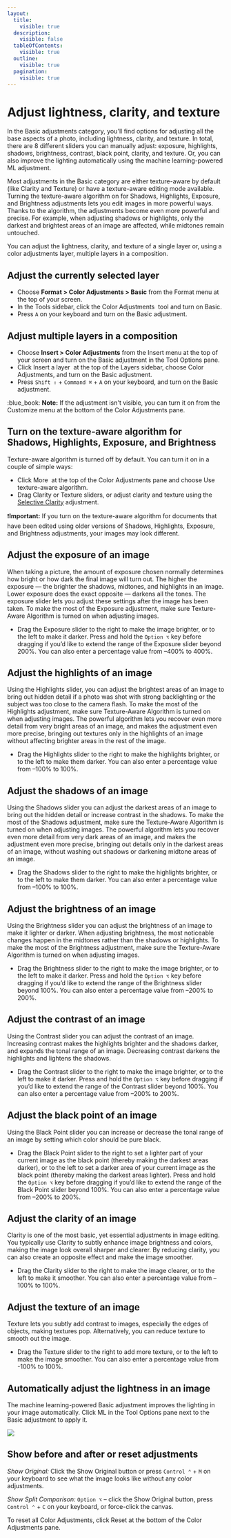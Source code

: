 ```yaml
---
layout:
  title:
    visible: true
  description:
    visible: false
  tableOfContents:
    visible: true
  outline:
    visible: true
  pagination:
    visible: true
---
```


# Adjust lightness, clarity, and texture

In the Basic adjustments category, you'll find options for adjusting all the base aspects of a photo, including lightness, clarity, and texture. In total, there are 8 different sliders you can manually adjust: exposure, highlights, shadows, brightness, contrast, black point, clarity, and texture. Or, you can also improve the lighting automatically using the machine learning-powered ML adjustment.

Most adjustments in the Basic category are either texture-aware by default (like Clarity and Texture) or have a texture-aware editing mode available. Turning the texture-aware algorithm on for Shadows, Highlights, Exposure, and Brightness adjustments lets you edit images in more powerful ways. Thanks to the algorithm, the adjustments become even more powerful and precise. For example, when adjusting shadows or highlights, only the darkest and brightest areas of an image are affected, while midtones remain untouched.

You can adjust the lightness, clarity, and texture of a single layer or, using a color adjustments layer, multiple layers in a composition.

## Adjust the currently selected layer

* Choose **Format > Color Adjustments > Basic** from the Format menu at the top of your screen.
* In the Tools sidebar, click the Color Adjustments <img src="https://help.pixelmator.com/pixelmator-pro/3.5/assets/English/1581000192000.png" alt="" data-size="line"> tool and turn on Basic.
* Press `A` on your keyboard and turn on the Basic adjustment.

## Adjust multiple layers in a composition

* Choose **Insert > Color Adjustments** from the Insert menu at the top of your screen and turn on the Basic adjustment in the Tool Options pane.
* Click Insert a layer <img src="https://help.pixelmator.com/pixelmator-pro/3.5/assets/English/1648724547000.png" alt="" data-size="line"> at the top of the Layers sidebar, choose Color Adjustments, and turn on the Basic adjustment.
* Press `Shift ⇧` + `Command ⌘` + `A` on your keyboard, and turn on the Basic adjustment.

:blue\_book: **Note:** If the adjustment isn't visible, you can turn it on from the Customize menu at the bottom of the Color Adjustments pane.

## Turn on the texture-aware algorithm for Shadows, Highlights, Exposure, and Brightness

Texture-aware algorithm is turned off by default. You can turn it on in a couple of simple ways:

* Click More <img src="https://help.pixelmator.com/pixelmator-pro/3.5/assets/English/1603810631000.png" alt="" data-size="line"> at the top of the Color Adjustments pane and choose Use texture-aware algorithm.
* Drag Clarity or Texture sliders, or adjust clarity and texture using the [Selective Clarity](selectively-adjust-clarity-and-texture-of-an-image.md) adjustment.

:exclamation:**Important:** If you turn on the texture-aware algorithm for documents that have been edited using older versions of Shadows, Highlights, Exposure, and Brightness adjustments, your images may look different.

## Adjust the exposure of an image

When taking a picture, the amount of exposure chosen normally determines how bright or how dark the final image will turn out. The higher the exposure — the brighter the shadows, midtones, and highlights in an image. Lower exposure does the exact opposite — darkens all the tones. The exposure slider lets you adjust these settings after the image has been taken. To make the most of the Exposure adjustment, make sure Texture-Aware Algorithm is turned on when adjusting images.

* Drag the Exposure slider to the right to make the image brighter, or to the left to make it darker. Press and hold the `Option ⌥` key before dragging if you’d like to extend the range of the Exposure slider beyond 200%. You can also enter a percentage value from –400% to 400%.

## Adjust the highlights of an image

Using the Highlights slider, you can adjust the brightest areas of an image to bring out hidden detail if a photo was shot with strong backlighting or the subject was too close to the camera flash. To make the most of the Highlights adjustment, make sure Texture-Aware Algorithm is turned on when adjusting images. The powerful algorithm lets you recover even more detail from very bright areas of an image, and makes the adjustment even more precise, bringing out textures only in the highlights of an image without affecting brighter areas in the rest of the image.

* Drag the Highlights slider to the right to make the highlights brighter, or to the left to make them darker. You can also enter a percentage value from –100% to 100%.

## Adjust the shadows of an image

Using the Shadows slider you can adjust the darkest areas of an image to bring out the hidden detail or increase contrast in the shadows. To make the most of the Shadows adjustment, make sure the Texture-Aware Algorithm is turned on when adjusting images. The powerful algorithm lets you recover even more detail from very dark areas of an image, and makes the adjustment even more precise, bringing out details only in the darkest areas of an image, without washing out shadows or darkening midtone areas of an image.

* Drag the Shadows slider to the right to make the highlights brighter, or to the left to make them darker. You can also enter a percentage value from –100% to 100%.

## Adjust the brightness of an image

Using the Brightness slider you can adjust the brightness of an image to make it lighter or darker. When adjusting brightness, the most noticeable changes happen in the midtones rather than the shadows or highlights. To make the most of the Brightness adjustment, make sure the Texture-Aware Algorithm is turned on when adjusting images.

* Drag the Brightness slider to the right to make the image brighter, or to the left to make it darker. Press and hold the `Option ⌥` key before dragging if you’d like to extend the range of the Brightness slider beyond 100%. You can also enter a percentage value from –200% to 200%.

## Adjust the contrast of an image

Using the Contrast slider you can adjust the contrast of an image. Increasing contrast makes the highlights brighter and the shadows darker, and expands the tonal range of an image. Decreasing contrast darkens the highlights and lightens the shadows.

* Drag the Contrast slider to the right to make the image brighter, or to the left to make it darker. Press and hold the `Option ⌥` key before dragging if you’d like to extend the range of the Contrast slider beyond 100%. You can also enter a percentage value from –200% to 200%.

## Adjust the black point of an image

Using the Black Point slider you can increase or decrease the tonal range of an image by setting which color should be pure black.

* Drag the Black Point slider to the right to set a lighter part of your current image as the black point (thereby making the darkest areas darker), or to the left to set a darker area of your current image as the black point (thereby making the darkest areas lighter). Press and hold the `Option ⌥` key before dragging if you’d like to extend the range of the Black Point slider beyond 100%. You can also enter a percentage value from –200% to 200%.

## Adjust the clarity of an image

Clarity is one of the most basic, yet essential adjustments in image editing. You typically use Clarity to subtly enhance image brightness and colors, making the image look overall sharper and clearer. By reducing clarity, you can also create an opposite effect and make the image smoother.

* Drag the Clarity slider to the right to make the image clearer, or to the left to make it smoother. You can also enter a percentage value from –100% to 100%.

## Adjust the texture of an image

Texture lets you subtly add contrast to images, especially the edges of objects, making textures pop. Alternatively, you can reduce texture to smooth out the image.

* Drag the Texture slider to the right to add more texture, or to the left to make the image smoother. You can also enter a percentage value from -100% to 100%.

## Automatically adjust the lightness in an image

The machine learning-powered Basic adjustment improves the lighting in your image automatically. Click ML in the Tool Options pane next to the Basic adjustment to apply it.

![](https://help.pixelmator.com/pixelmator-pro/3.5/assets/English/1677581342000.png)

## Show before and after or reset adjustments

_Show Original:_ Click the Show Original button or press `Control ⌃` + `M` on your keyboard to see what the image looks like without any color adjustments.

_Show Split Comparison:_ `Option ⌥` – click the Show Original button, press `Control ⌃` + `C` on your keyboard, or force-click the canvas.

To reset all Color Adjustments, click Reset at the bottom of the Color Adjustments pane.
